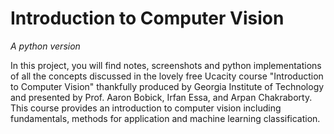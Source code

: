 # Introduction to Computer Vision

*A python version*

In this project, you will find notes, screenshots and python implementations of all the concepts discussed in the lovely free Ucacity course "Introduction to Computer Vision" thankfully produced by Georgia Institute of Technology and presented by Prof. Aaron Bobick, Irfan Essa, and Arpan Chakraborty. This course provides an introduction to computer vision including fundamentals, methods for application and machine learning classification.